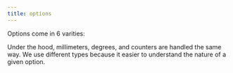 ```yaml
---
title: options
---
```


Options come in 6 varities:

<ReadMore list />

<Note>

Under the hood, millimeters, degrees, and counters are handled the same way. 
We use different types because it easier to understand the nature of a given option.

</Note>
